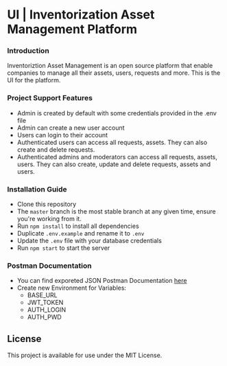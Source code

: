 # UI | Inventorization Asset Management Platform

### Introduction

Inventoriztion Asset Management is an open source platform that enable companies to manage all their assets, users, requests and more. This is the UI for the platform.

### Project Support Features

- Admin is created by default with some credentials provided in the .env file
- Admin can create a new user account
- Users can login to their account
- Authenticated users can access all requests, assets. They can also create and delete requests.
- Authenticated admins and moderators can access all requests, assets, users. They can also create, update and delete requests, assets and users.

### Installation Guide

- Clone this repository
- The `master` branch is the most stable branch at any given time, ensure you're working from it.
- Run `npm install` to install all dependencies
- Duplicate `.env.example` and rename it to `.env`
- Update the `.env` file with your database credentials
- Run `npm start` to start the server

### Postman Documentation

- You can find exporeted JSON Postman Documentation [here](/Asset%20Inventorization%20Platform.postman_collection.json)
- Create new Environment for Variables:
  - BASE_URL
  - JWT_TOKEN
  - AUTH_LOGIN
  - AUTH_PWD

## License

This project is available for use under the MIT License.
